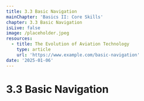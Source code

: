 ```yaml
---
title: 3.3 Basic Navigation
mainChapter: 'Basics II: Core Skills'
chapter: 3.3 Basic Navigation
isLive: false
image: /placeholder.jpeg
resources:
  - title: The Evolution of Aviation Technology
    type: article
    url: 'https://www.example.com/basic-navigation'
date: '2025-01-06'
---
```


# 3.3 Basic Navigation
